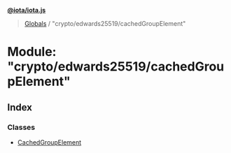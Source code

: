 **[@iota/iota.js](../README.md)**

> [Globals](../README.md) / "crypto/edwards25519/cachedGroupElement"

# Module: "crypto/edwards25519/cachedGroupElement"

## Index

### Classes

* [CachedGroupElement](../classes/_crypto_edwards25519_cachedgroupelement_.cachedgroupelement.md)
